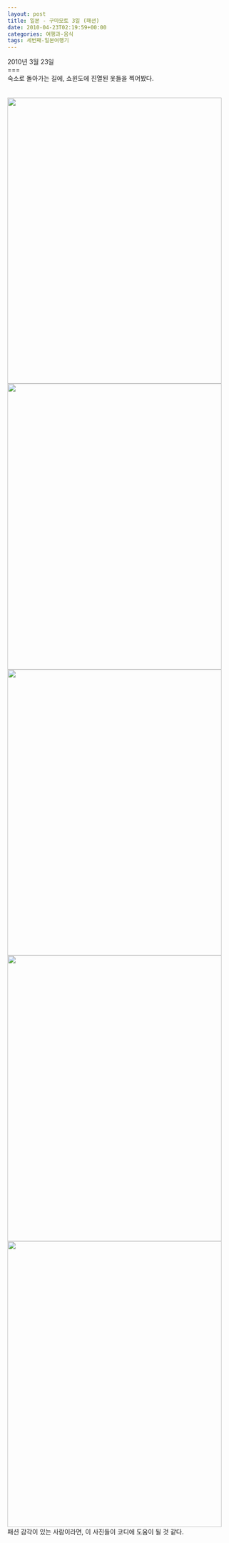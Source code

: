 ```yaml
---
layout: post
title: 일본 - 구마모토 3일 (패션)
date: 2010-04-23T02:19:59+00:00
categories: 여행과-음식
tags: 세번째-일본여행기
---
```

2010년 3월 23일<br />
===<br />
숙소로 돌아가는 길에, 쇼윈도에 진열된 옷들을 찍어봤다.<br />
<br />
<br />
<img src="http://jinto.pe.kr/wp-content/uploads/1/cfile3.uf.201066054BD0B20B215A95.jpg" class="aligncenter" width="480" height="640" alt="" filename="2010-03-23 21-17-15_iphone 3g.jpg" filemime="image/jpeg" /><br />
<img src="http://jinto.pe.kr/wp-content/uploads/1/cfile8.uf.121066054BD0B20C22EBED.jpg" class="aligncenter" width="480" height="640" alt="" filename="2010-03-23 21-17-21_iphone 3g.jpg" filemime="image/jpeg" /><br />
<img src="http://jinto.pe.kr/wp-content/uploads/1/cfile22.uf.131066054BD0B20C23A2D9.jpg" class="aligncenter" width="480" height="640" alt="" filename="2010-03-23 21-17-24_iphone 3g.jpg" filemime="image/jpeg" /><br />
<img src="http://jinto.pe.kr/wp-content/uploads/1/cfile9.uf.151066054BD0B20D24707A.jpg" class="aligncenter" width="480" height="640" alt="" filename="2010-03-23 21-17-34_iphone 3g.jpg" filemime="image/jpeg" /><br />
<img src="http://jinto.pe.kr/wp-content/uploads/1/cfile6.uf.181066054BD0B20F2581F6.jpg" class="aligncenter" width="480" height="640" alt="" filename="2010-03-23 21-17-37_iphone 3g.jpg" filemime="image/jpeg" /><br />
패션 감각이 있는 사람이라면, 이 사진들이 코디에 도움이 될 것 같다.<br />
<br />
